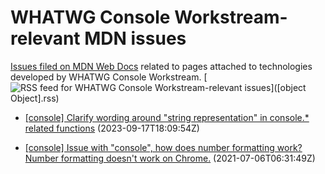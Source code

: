 # WHATWG Console Workstream-relevant MDN issues

[Issues filed on MDN Web Docs](https://github.com/mdn/content/issues) related to pages attached to technologies developed by WHATWG Console Workstream. [![RSS feed for WHATWG Console Workstream-relevant issues](https://www.w3.org/QA/2007/04/feed_icon)]([object Object].rss)

* [\[console\] Clarify wording around "string representation" in console.\* related functions](https://github.com/mdn/content/issues/29172) (2023-09-17T18:09:54Z)
  
* [\[console\] Issue with "console", how does number formatting work? Number formatting doesn't work on Chrome.](https://github.com/mdn/content/issues/6614) (2021-07-06T06:31:49Z)
  
